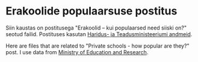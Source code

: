 ﻿# Erakoolide populaarsuse postitus

Siin kaustas on postitusega "Erakoolid – kui populaarsed need siiski on?" seotud failid. Postituses kasutan [Haridus- ja Teadusministeeriumi andmeid](htthttps://opendata.riik.ee/et/dataset/eesti-hariduse-infos-steemi-avaandmed).

Here are files that are related to "Private schools - how popular are they?" post. I use data from [Ministry of Education and Research](https://opendata.riik.ee/et/dataset/eesti-hariduse-infos-steemi-avaandmed).
